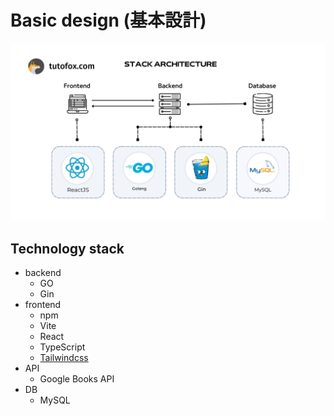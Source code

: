 # Basic design (基本設計)

![Stack architecture](stack-architecture.png)

## Technology stack

- backend
    - GO
    - Gin
- frontend
    - npm
    - Vite
    - React
    - TypeScript
    - [Tailwindcss](https://tailwindcss.com/)
- API
    - Google Books API
- DB
    - MySQL
